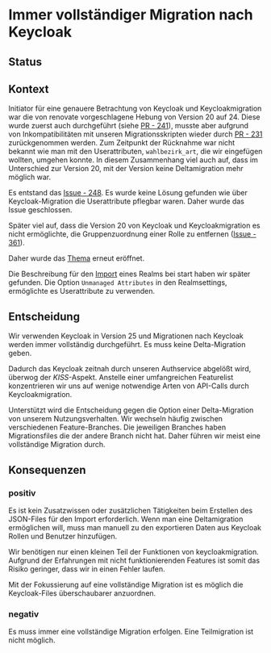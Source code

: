 # Immer vollständiger Migration nach Keycloak 

## Status

<adr-status status='accepted'></adr-status>

## Kontext

Initiator für eine genauere Betrachtung von Keycloak und Keycloakmigration war die von renovate vorgeschlagene Hebung
von Version 20 auf 24. Diese wurde zuerst auch durchgeführt (siehe [PR - 241](https://github.com/it-at-m/Wahllokalsystem/pull/241)),
musste aber aufgrund von Inkompatibilitäten mit unseren Migrationsskripten wieder durch
[PR - 231](https://github.com/it-at-m/Wahllokalsystem/pull/231) zurückgenommen werden.
Zum Zeitpunkt der Rücknahme war nicht bekannt wie man mit den Userattributen, `wahlbezirk_art`, die wir eingefügen wollten,
umgehen konnte. In diesem Zusammenhang viel auch auf, dass im Unterschied zur Version 20, mit der Version keine
Deltamigration mehr möglich war.

Es entstand das [Issue - 248](https://github.com/it-at-m/Wahllokalsystem/issues/248). Es wurde keine Lösung gefunden wie
über Keycloak-Migration die Userattribute pflegbar waren. Daher wurde das Issue geschlossen.

Später viel auf, dass die Version 20 von Keycloak und Keycloakmigration es nicht ermöglichte, die
Gruppenzuordnung einer Rolle zu entfernen ([Issue - 361](https://github.com/it-at-m/Wahllokalsystem/issues/361)).

Daher wurde das [Thema](https://github.com/it-at-m/Wahllokalsystem/issues/248) erneut eröffnet.

Die Beschreibung für den [Import](https://www.keycloak.org/server/containers#_importing_a_realm_on_startup) eines Realms
bei start haben wir später gefunden. Die Option `Unmanaged Attributes` in den Realmsettings, ermöglichte es Userattribute
zu verwenden.

## Entscheidung

Wir verwenden Keycloak in Version 25 und Migrationen nach Keycloak werden immer vollständig durchgeführt.
Es muss keine Delta-Migration geben.

Dadurch das Keycloak zeitnah durch unseren Authservice abgelößt wird, überwog der *KISS*-Aspekt. Anstelle einer
umfangreichen Featurelist konzentrieren wir uns auf wenige notwendige Arten von API-Calls durch Keycloakmigration.

Unterstützt wird die Entscheidung gegen die Option einer Delta-Migration von unserem
Nutzungsverhalten. Wir wechseln häufig zwischen verschiedenen Feature-Branches. Die jeweiligen Branches haben
Migrationsfiles die der andere Branch nicht hat. Daher führen wir meist eine vollständige Migration durch.

## Konsequenzen

### positiv

Es ist kein Zusatzwissen oder zusätzlichen Tätigkeiten beim Erstellen des JSON-Files für den Import erforderlich. Wenn
man eine Deltamigration ermöglichen will, muss man manuell zu den exportieren Daten aus Keycloak Rollen und Benutzer hinzufügen.

Wir benötigen nur einen kleinen Teil der Funktionen von keycloakmigration. Aufgrund der Erfahrungen mit nicht
funktionierenden Features ist somit das Risiko geringer, dass wir in einen Fehler laufen.

Mit der Fokussierung auf eine vollständige Migration ist es möglich die Keycloak-Files überschaubarer anzuordnen.

### negativ

Es muss immer eine vollständige Migration erfolgen. Eine Teilmigration ist nicht möglich. 

